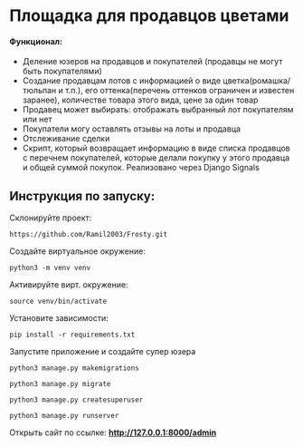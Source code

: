 # Площадка для продавцов цветами

#### Функционал:

- Деление юзеров на продавцов и покупателей (продавцы не могут быть покупателями)
- Создание продавцам лотов с информацией о виде цветка(ромашка/тюльпан и т.п.), его оттенка(перечень оттенков ограничен и известен заранее), количестве товара этого вида, цене за один товар
- Продавец может выбирать: отображать выбранный лот покупателям или нет
- Покупатели могу оставлять отзывы на лоты и продавца 
- Отслеживание сделки
- Cкрипт, который возвращает информацию в виде списка продавцов с перечнем покупателей, которые делали покупку у этого продавца и общей суммой покупок. Реализовано через Django Signals


## Инструкция по запуску:

Склонируйте проект:
```
https://github.com/Ramil2003/Frosty.git
```

Создайте виртуальное окружение:
```
python3 -m venv venv
```

Активируйте вирт. окружение:
```
source venv/bin/activate
```

Установите зависимости:
```
pip install -r requirements.txt
```

Запустите приложение и создайте супер юзера
```
python3 manage.py makemigrations
```
```
python3 manage.py migrate
```
```
python3 manage.py createsuperuser
```
```
python3 manage.py runserver 
```

Открыть сайт по ссылке: **http://127.0.0.1:8000/admin**
